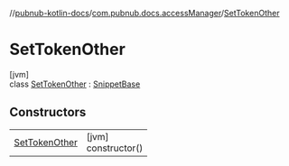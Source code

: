 //[pubnub-kotlin-docs](../../../index.md)/[com.pubnub.docs.accessManager](../index.md)/[SetTokenOther](index.md)

# SetTokenOther

[jvm]\
class [SetTokenOther](index.md) : [SnippetBase](../../com.pubnub.docs/-snippet-base/index.md)

## Constructors

| | |
|---|---|
| [SetTokenOther](-set-token-other.md) | [jvm]<br>constructor() |
